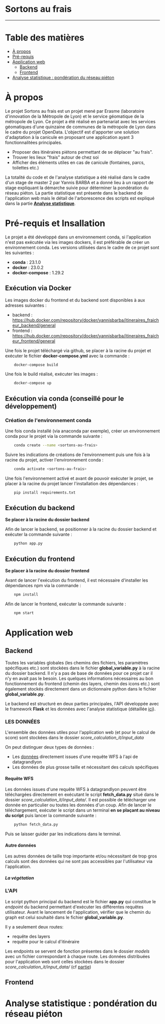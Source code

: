 # Sortons au frais

---

# Table des matières

- [À propos](#à-propos)
- [Pré-requis](#pré-requis)
- [Application web](#application-web)
    - [Backend](#backend)
    - [Frontend](#frontend)
- [Analyse statistique : pondération du réseau piéton](#analyse-statistique--pondération-du-réseau-piéton)

# À propos

Le projet Sortons au frais est un projet mené par Erasme (laboratoire d'innovation de la Métropole de Lyon) et le service géomatique de la métropole de Lyon. Ce projet a été réalisé en partenariat avec les services géomatiques d'une quinzaine de communes de la métropole de Lyon dans le cadre du projet OpenData. 
L'objectif est d'apporter une solution d'adaptation à la canicule en proposant une application ayant 3 fonctionnalitées principales. 

- Proposer des itinéraires piétons permettant de se déplacer "au frais".
- Trouver les lieux "frais" autour de chez soi
- Afficher des éléments utiles en cas de canicule (fontaines, parcs, toilettes etc.)

La totalité du code et de l'analyse statistique a été réalisé dans le cadre d'un stage de master 2 par Yannis BARBA et a donné lieu à un rapport de stage expliquant la démarche suivie pour déterminer la pondération du réseau piéton.
La partie statistique est présente dans le backend de l'application web mais le détail de l'arborescence des scripts est expliqué dans la partie [**Analyse statistique**](#analyse-statistique--pondération-du-réseau-piéton).

# Pré-requis et Insallation

Le projet a été développé dans un environnement conda, si l'application n'est pas exécutée via les images dockers, il est préférable de créer un environnement conda. Les versions utilisées dans le cadre de ce projet sont les suivantes : 

- **conda** : 23.1.0
- **docker** :  23.0.2
- **docker-compose** : 1.29.2

## Exécution via Docker

Les images docker du frontend et du backend sont disponibles à aux adresses suivantes : 
- backend : https://hub.docker.com/repository/docker/yannisbarba/itineraires_fraicheur_backend/general
- frontend : https://hub.docker.com/repository/docker/yannisbarba/itineraires_fraicheur_frontend/general

Une fois le projet téléchargé via github, se placer à la racine du projet et exécuter le fichier **docker-compose.yml** avec la commande :

```bash
    docker-compose build
```

Une fois le build réalisé, exécuter les images : 

```bash
    docker-compose up
```

## Exécution via conda (conseillé pour le développement)

### Création de l'environnement conda

Une fois conda installé (via anaconda par exemple), créer un environnement conda pour le projet via la commande suivante : 

```bash
    conda create --name <sortons-au-frais>
```
Suivre les indications de créations de l'environnement puis une fois à la racine du projet, activer l'environnement conda : 

```bash
    conda activate <sortons-au-frais>
```

Une fois l'environnement activé et avant de pouvoir exécuter le projet, se placer à la racine du projet lancer l'installation des dépendances : 

```bash
    pip install requirements.txt
```

## Exécution du backend
**Se placer à la racine du dossier backend**

Afin de lancer le backend, se positionner à la racine du dossier backend et exécuter la commande suivante : 

```bash
    python app.py

```

## Exécution du frontend
**Se placer à la racine du dossier frontend**

Avant de lancer l'exécution du frontend, il est nécessaire d'installer les dépendances npm via la commande : 

```bash
    npm install
```

Afin de lancer le frontend, exécuter la commande suivante : 

```bash
    npm start
```



# Application web

## Backend


Toutes les variables globales (les chemins des fichiers, les paramètres spécifiques etc.) sont stockées dans le fichier **global_variable.py** à la racine du dossier backend. Il n'y a pas de base de données pour ce projet car il n'y en avait pas le besoin. Les quelques informations nécessaires au bon fonctionnement du frontend (chemin des layers, chemin des icons etc.) sont également stockés directement dans un dictionnaire python dans le fichier **global_variable.py**.

Le backend est structuré en deux parties principales, l'API développée avec le framework **Flask** et les données avec l'analyse statistique (détaillée [ici](#analyse-statistique--pondération-du-réseau-piéton)).

### LES DONNÉES 
L'ensemble des données utiles pour l'application web (et pour le calcul de score) sont stockées dans le dossier *score_calculation_it/input_data*

On peut distinguer deux types de données : 

- Les [données](#requête-wfs) directement issues d'une requête WFS à l'api de datagrandlyon
- Les données de plus grosse taille et nécessitant des calculs spécifiques

#### Requête WFS

Les données issues d'une requête WFS à datagrandlyon peuvent être téléchargées directement en exécutant le script **fetch_data.py** situé dans le dossier *score_calculation_it/input_data/*. Il est possible de télécharger une donnée en particulier ou toutes les données d'un coup.  Afin de lancer le téléchargement, exécuter le script dans un terminal **en se plaçant au niveau du script** puis lancer la commande suivante : 

```bash
    python fetch_data.py
```
Puis se laisser guider par les indications dans le terminal.

#### Autre données
Les autres données de taille trop importante et/ou nécessitant de trop gros calculs sont des données qui ne sont pas accessibles par l'utilisateur via l'application. 

##### La végétation


### L'API
Le script python principal du backend est le fichier **app.py** qui constitue le *endpoint* du backend permettant d'exécuter les différentes requêtes utilisateur. Avant le lancement de l'application, vérifier que le chemin du graph est celui souhaité dans le fichier **global_variable.py**.

Il y a seulement deux routes:
- requête des layers
- requête pour le calcul d'itinéraire

Les endpoints se servent de fonction présentes dans le dossier *models* avec un fichier correspondant à chaque route.
Les données distribuées pour l'application web sont celles stockées dans le dossier *score_calculation_it/input_data/* (cf [partie](#les-données))



## Frontend

# Analyse statistique : pondération du réseau piéton

